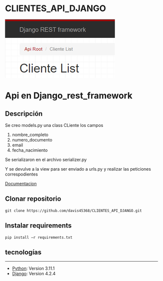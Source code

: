 # CLIENTES_API_DJANGO

![Alt text](image.png)

# Api en Django_rest_framework  
## Descripción 
Se creo models.py una class CLiente los campos
1. nombre_completo
2. numero_documento
3. email
4. fecha_nacimiento

Se serializaron en el archivo serializer.py  

Y se devulve a la view para ser enviado a urls.py y realizar las peticiones correspodientes 


[Documentacion](https://api-clientes-django.onrender.com/clientes/docs/) 

 

## Clonar repositorio  
```
git clone https://github.com/davis45368/CLIENTES_API_DJANGO.git 
```

 

## Instalar requirements 

```
pip install –r requirements.txt
```

## tecnologías
***
* [Python](https://www.python.org/): Version 3.11.1 
* [Django](https://www.djangoproject.com/start/): Version 4.2.4

